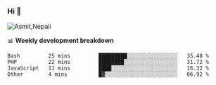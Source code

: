 ### Hi 👋

![Asmit,Nepali](https://media.giphy.com/media/L8K62iTDkzGX6/giphy.gif)
<!--
**asmit99nepali/asmit99nepali** is a ✨ _special_ ✨ repository because its `README.md` (this file) appears on your GitHub profile.

Here are some ideas to get you started:

- 🔭 I’m currently working on ...
- 🌱 I’m currently learning ...
- 👯 I’m looking to collaborate on ...
- 🤔 I’m looking for help with ...
- 💬 Ask me about ...
- 📫 How to reach me: ...
- 😄 Pronouns: ...
- ⚡ Fun fact: ...
-->


📊 **Weekly development breakdown**
<!--START_SECTION:waka-->

```text
Bash         25 mins         █████████░░░░░░░░░░░░░░░░   35.48 %
PHP          22 mins         ████████░░░░░░░░░░░░░░░░░   31.72 %
JavaScript   11 mins         ████░░░░░░░░░░░░░░░░░░░░░   16.32 %
Other        4 mins          █▓░░░░░░░░░░░░░░░░░░░░░░░   06.92 %
```

<!--END_SECTION:waka-->

